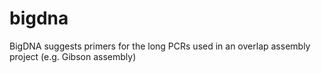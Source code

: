 # bigdna
BigDNA suggests primers for the long PCRs used in an overlap assembly project (e.g. Gibson assembly)
